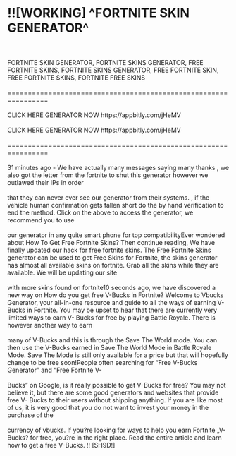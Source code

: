 # !![WORKING] ^FORTNITE SKIN GENERATOR^
<br>
<br>FORTNITE SKIN GENERATOR, FORTNITE SKINS GENERATOR, FREE FORTNITE SKINS, FORTNITE SKINS GENERATOR, FREE FORTNITE SKIN, FREE FORTNITE SKINS, FORTNITE FREE SKINS
<br>
<br>================================================================
<br>
<br>CLICK HERE GENERATOR NOW https://appbitly.com/jHeMV

<br>
<br>CLICK HERE GENERATOR NOW https://appbitly.com/jHeMV

<br>
<br>================================================================
<br>
<br>31 minutes ago - We have actually many messages saying many thanks , we also got the letter from the fortnite to shut this generator however we outlawed their IPs in order
<br>
<br>that they can never ever see our generator from their systems. , if the vehicle human confirmation gets fallen short do the by hand verification to end the method. Click on the above to access the generator, we recommend you to use
<br>
<br>our generator in any quite smart phone for top compatibilityEver wondered about How To Get Free Fortnite Skins? Then continue reading, We have finally updated our hack for free fortnite skins. The Free Fortnite Skins generator can be used to get Free Skins for Fortnite, the skins generator has almost all available skins on fortnite. Grab all the skins while they are available. We will be updating our site
<br>
<br>with more skins found on fortnite10 seconds ago, we have discovered a new way on How do you get free V-Bucks in Fortnite? Welcome to Vbucks Generator, your all-in-one resource and guide to all the ways of earning V-Bucks in Fortnite. You may be upset to hear that there are currently very limited ways to earn V- Bucks for free by playing Battle Royale. There is however another way to earn
<br>
<br>many of V-Bucks and this is through the Save The World mode. You can then use the V-Bucks earned in Save The World Mode in Battle Royale Mode. Save The Mode is still only available for a price but that will hopefully change to be free soon!People often searching for “Free V-Bucks Generator” and “Free Fortnite V-
<br>
<br>Bucks” on Google, is it really possible to get V-Bucks for free? You may not believe it, but there are some good generators and websites that provide free V- Bucks to their users without shipping anything. If you are like most of us, it is very good that you do not want to invest your money in the purchase of the
<br>
<br>currency of vbucks. If you?re looking for ways to help you earn Fortnite „V-Bucks? for free, you?re in the right place. Read the entire article and learn how to get a free V-Bucks. !! [SH9D!]
<br>
<br>
